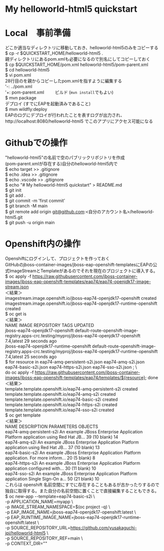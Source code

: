 # My helloworld-html5 quickstart
# Local　事前準備
どこか適当なディレクトリに移動しておき、helloworld-html5のみをコピーする  
$ cp -r $QUICKSTART_HOME/helloworld-html5 .  
親ディレクトリにあるpom.xmlも必要になるので別名にしてコピーしておく  
$ cp $QUICKSTART_HOME/pom.xml helloworld-html5/pom-parent.xml  
$ cd helloworld-html5  
$ vi pom.xml  
28行目の<relativePath>を親からコピーしたpom.xmlを指すように編集する  
'-: <relativePath>../pom.xml</relativePath>  
'+: <relativePath>pom-parent.xml</relativePath>  　　
 ビルド (`mvn install`でもよい)  
$ mvn package  
デプロイ (すでにEAPを起動済みであること)  
$ mvn wildfly:deploy  
EAPのログにデプロイが行われたことを表すログが出力され、http://localhost:8080/helloworld-html5 でこのアプリにアクセス可能になる  
# Githubでの操作
"helloworld-html5"の名前で空のパブリックリポジトリを作成  
 (pom-parent.xmlが存在する)自分のhelloworld-html5内で  
$ echo target >> .gitignore  
$ echo .idea >> .gitignore  
$ echo .vscode >> .gitignore  
$ echo "# My helloworld-html5 quickstart" > README.md  
$ git init  
$ git add .  
$ git commit -m 'first commit'  
$ git branch -M main  
$ git remote add origin git@github.com:<自分のアカウント名>/helloworld-html5.git  
$ git push -u origin main  
# Openshift内の操作
Openshiftにログインして、プロジェクトを作っておく  
 GitHubのjboss-container-images/jboss-eap-openshift-templatesにEAPの公式ImageStreamとTemplateがあるのでそれを現在のプロジェクトに導入する。  
$ oc apply -f https://raw.githubusercontent.com/jboss-container-images/jboss-eap-openshift-templates/eap74/eap74-openjdk17-image-stream.json  
＜結果＞  
imagestream.image.openshift.io/jboss-eap74-openjdk17-openshift created  
imagestream.image.openshift.io/jboss-eap74-openjdk17-runtime-openshift created  
$ oc get is  
＜結果＞  
NAME IMAGE REPOSITORY TAGS UPDATED  
jboss-eap74-openjdk17-openshift default-route-openshift-image-registry.apps-crc.testing/myproj/jboss-eap74-openjdk17-openshift 7.4,latest 29 seconds ago  
jboss-eap74-openjdk17-runtime-openshift default-route-openshift-image-registry.apps-crc.testing/myproj/jboss-eap74-openjdk17-runtime-openshift 7.4,latest 25 seconds ago  
$ for resource in eap74-amq-persistent-s2i.json eap74-amq-s2i.json eap74-basic-s2i.json eap74-https-s2i.json eap74-sso-s2i.json ; \  
do oc apply -f https://raw.githubusercontent.com/jboss-container-images/jboss-eap-openshift-templates/eap74/templates/${resource}; done  
＜結果＞  
template.template.openshift.io/eap74-amq-persistent-s2i created  
template.template.openshift.io/eap74-amq-s2i created  
template.template.openshift.io/eap74-basic-s2i created  
template.template.openshift.io/eap74-https-s2i created  
template.template.openshift.io/eap74-sso-s2i created  
$ oc get template  
＜結果＞  
NAME DESCRIPTION PARAMETERS OBJECTS  
eap74-amq-persistent-s2i An example JBoss Enterprise Application Platform application using Red Hat JB... 39 (10 blank) 14  
eap74-amq-s2i An example JBoss Enterprise Application Platform application using Red Hat JB... 37 (10 blank) 13  
eap74-basic-s2i An example JBoss Enterprise Application Platform application. For more inform... 20 (5 blank) 8  
eap74-https-s2i An example JBoss Enterprise Application Platform application configured with... 30 (11 blank) 10  
eap74-sso-s2i An example JBoss Enterprise Application Platform application Single Sign-On a... 50 (21 blank) 10  
これらは openshift 名前空間にすでに存在することもあるが古かったりするので独自に取得する。また自分の名前空間に置くことで直接編集することもできる。  
$ oc new-app --template=eap74-basic-s2i \  
-p APPLICATION_NAME=myapp \  
-p IMAGE_STREAM_NAMESPACE=$(oc project -q) \  
-p EAP_IMAGE_NAME=jboss-eap74-openjdk17-openshift:latest \  
-p EAP_RUNTIME_IMAGE_NAME=jboss-eap74-openjdk17-runtime-openshift:latest \  
-p SOURCE_REPOSITORY_URL=https://github.com/yusakaguchi-jpi/helloworld-html5 \  
-p SOURCE_REPOSITORY_REF=main \  
-p CONTEXT_DIR=""   
